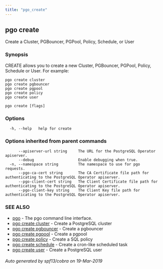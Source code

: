 ```yaml
---
title: "pgo_create"
---
```

## pgo create

Create a Cluster, PGBouncer, PGPool, Policy, Schedule, or User

### Synopsis

CREATE allows you to create a new Cluster, PGBouncer, PGPool, Policy, Schedule or User. For example: 

    pgo create cluster
    pgo create pgbouncer
    pgo create pgpool
    pgo create policy
    pgo create user

```
pgo create [flags]
```

### Options

```
  -h, --help   help for create
```

### Options inherited from parent commands

```
      --apiserver-url string     The URL for the PostgreSQL Operator apiserver.
      --debug                    Enable debugging when true.
  -n, --namespace string         The namespace to use for pgo requests.
      --pgo-ca-cert string       The CA Certificate file path for authenticating to the PostgreSQL Operator apiserver.
      --pgo-client-cert string   The Client Certificate file path for authenticating to the PostgreSQL Operator apiserver.
      --pgo-client-key string    The Client Key file path for authenticating to the PostgreSQL Operator apiserver.
```

### SEE ALSO

* [pgo](/cli/pgo/)	 - The pgo command line interface.
* [pgo create cluster](/cli/pgo_create_cluster/)	 - Create a PostgreSQL cluster
* [pgo create pgbouncer](/cli/pgo_create_pgbouncer/)	 - Create a pgbouncer 
* [pgo create pgpool](/cli/pgo_create_pgpool/)	 - Create a pgpool 
* [pgo create policy](/cli/pgo_create_policy/)	 - Create a SQL policy
* [pgo create schedule](/cli/pgo_create_schedule/)	 - Create a cron-like scheduled task
* [pgo create user](/cli/pgo_create_user/)	 - Create a PostgreSQL user

###### Auto generated by spf13/cobra on 19-Mar-2019
